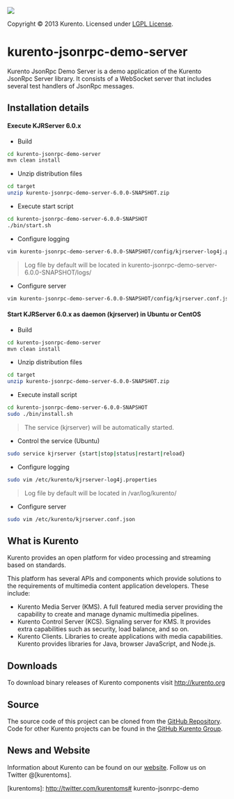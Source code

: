 [![][KurentoImage]][website]

Copyright © 2013 Kurento. Licensed under [LGPL License].

kurento-jsonrpc-demo-server
==========

Kurento JsonRpc Demo Server is a demo application of the Kurento JsonRpc 
Server library. It consists of a WebSocket server that includes several 
test handlers of JsonRpc messages.

Installation details
---------------

#### Execute KJRServer 6.0.x

* Build
```sh
cd kurento-jsonrpc-demo-server
mvn clean install
```

* Unzip distribution files
```sh
cd target
unzip kurento-jsonrpc-demo-server-6.0.0-SNAPSHOT.zip
```

* Execute start script
```sh
cd kurento-jsonrpc-demo-server-6.0.0-SNAPSHOT
./bin/start.sh
```

* Configure logging
```sh
vim kurento-jsonrpc-demo-server-6.0.0-SNAPSHOT/config/kjrserver-log4j.properties
```
> Log file by default will be located in kurento-jsonrpc-demo-server-6.0.0-SNAPSHOT/logs/

* Configure server
```sh
vim kurento-jsonrpc-demo-server-6.0.0-SNAPSHOT/config/kjrserver.conf.json
```

#### Start KJRServer 6.0.x as daemon (kjrserver) in Ubuntu or CentOS

* Build
```sh
cd kurento-jsonrpc-demo-server
mvn clean install
```

* Unzip distribution files
```sh
cd target
unzip kurento-jsonrpc-demo-server-6.0.0-SNAPSHOT.zip
```

* Execute install script
```sh
cd kurento-jsonrpc-demo-server-6.0.0-SNAPSHOT
sudo ./bin/install.sh
```
> The service (kjrserver) will be automatically started.

* Control the service (Ubuntu)
```sh
sudo service kjrserver {start|stop|status|restart|reload}
```

* Configure logging
```sh
sudo vim /etc/kurento/kjrserver-log4j.properties
```
> Log file by default will be located in /var/log/kurento/

* Configure server
```sh
sudo vim /etc/kurento/kjrserver.conf.json
```

What is Kurento
---------------
Kurento provides an open platform for video processing and streaming
based on standards.

This platform has several APIs and components which provide solutions
to the requirements of multimedia content application developers.
These include:

  * Kurento Media Server (KMS). A full featured media server providing
    the capability to create and manage dynamic multimedia pipelines.
  * Kurento Control Server (KCS). Signaling server for KMS. It provides
    extra capabilities such as security, load balance, and so on.
  * Kurento Clients. Libraries to create applications with media
    capabilities. Kurento provides libraries for Java, browser JavaScript,
    and Node.js.

Downloads
---------
To download binary releases of Kurento components visit http://kurento.org

Source
------
The source code of this project can be cloned from the [GitHub Repository].
Code for other Kurento projects can be found in the [GitHub Kurento Group].

News and Website
----------------
Information about Kurento can be found on our [website].
Follow us on Twitter @[kurentoms].

[KurentoImage]: https://secure.gravatar.com/avatar/21a2a12c56b2a91c8918d5779f1778bf?s=120
[LGPL License]: http://www.gnu.org/licenses/lgpl-2.1.html
[GitHub Repository]: https://github.com/Kurento/kurento-java
[GitHub Kurento Group]: https://github.com/kurento
[website]: http://kurento.org
[kurentoms]: http://twitter.com/kurentoms# kurento-jsonrpc-demo
